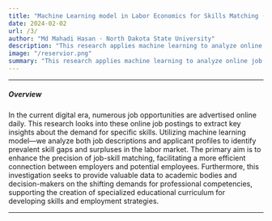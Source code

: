 ```yaml
---
title: "Machine Learning model in Labor Economics for Skills Matching (with A.Tahsan and S.Rakib)"
date: 2024-02-02
url: /3/
author: "Md Mahadi Hasan · North Dakota State University"
description: "This research applies machine learning to analyze online job postings and applicant data, uncovering the gap between demanded and supplied skills in the labor market. "
image: "/reservior.png"
summary: "This research applies machine learning to analyze online job postings and applicant data, uncovering the gap between demanded and supplied skills in the labor market."
---
```


---
##### Overview

In the current digital era, numerous job opportunities are advertised online daily. This research looks into these online job postings to extract key insights about the demand for specific skills. Utilizing machine learning model—we analyze both job descriptions and applicant profiles to identify prevalent skill gaps and surpluses in the labor market. The primary aim is to enhance the precision of job-skill matching, facilitating a more efficient connection between employers and potential employees.
Furthermore, this investigation seeks to provide valuable data to academic bodies and decision-makers on the shifting demands for professional competencies, supporting the creation of specialized educational curriculum for developing skills and employment strategies.

---
